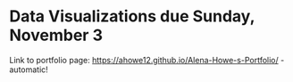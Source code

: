 # Data Visualizations due Sunday, November 3
Link to portfolio page: https://ahowe12.github.io/Alena-Howe-s-Portfolio/ - automatic!
